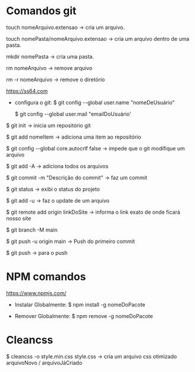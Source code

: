 # Comandos git

touch nomeArquivo.extensao -> cria um arquivo.

touch nomePasta/nomeArquivo.extensao -> cria um arquivo dentro de uma pasta.

mkdir nomePasta -> cria uma pasta.

rm nomeArquivo -> remove arquivo

rm -r nomeArquivo -> remove o diretório

https://ss64.com

* configura o git:
  $ git config --global user.name "nomeDeUsuário"   

  $ git config --global user.mail "emailDoUsuário'


$ git init      -> inicia um repositório git

$ git add nomeItem     -> adiciona uma item ao repositório

$ git config --global core.autocrlf false      -> impede que o git modifique um arquivo

$ git add -A    -> adiciona todos os arquivos

$ git commit -m "Descrição do commit"   -> faz um commit

$ git status    -> exibi o status do projeto

$ git add -u    -> faz o update de um arquivo

$ git remote add origin linkDoSite   -> informa o link exato de onde ficará nosso site

$ git branch -M main

$ git push -u origin main     -> Push do primeiro commit

$ git push    -> para o push


# NPM comandos

https://www.npmjs.com/

* Instalar Globalmente:
  $ npm install -g nomeDoPacote

* Remover Globalmente:
  $ npm remove -g nomeDoPacote


# Cleancss

$ cleancss -o style.min.css style.css           -> cria um arquivo css otimizado
              arquivoNovo / arquivoJáCriado